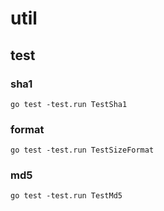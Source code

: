# util

## test

### sha1
```
go test -test.run TestSha1
```

### format
```
go test -test.run TestSizeFormat
```

### md5
```
go test -test.run TestMd5
```
